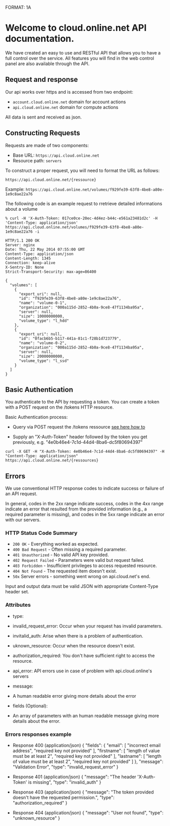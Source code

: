 FORMAT: 1A

# Welcome to cloud.online.net API documentation.

We have created an easy to use and RESTful API that allows you to have a full control over the service. All features you will find in the web control panel are also available through the API.

## Request and response

Our api works over https and is accessed from two endpoint:

- `account.cloud.online.net` domain for account actions
- `api.cloud.online.net` domain for compute actions

All data is sent and received as json.

## Constructing Requests

Requests are made of two components:

- Base URL: `https://api.cloud.online.net`
- Resource path: `servers`

To construct a proper request, you will need to format the URL as follows:

`https://api.cloud.online.net/{ressource}`

Example: `https://api.cloud.online.net/volumes/f929fe39-63f8-4be8-a80e-1e9c8ae22a76`

The following code is an example request to rretrieve detailed informations about a volume

```
% curl -H 'X-Auth-Token: 017ce0ce-20ec-4d4ez-b44c-e561a23481d2c' -H 'Content-Type: application/json' https://api.cloud.online.net/volumes/f929fe39-63f8-4be8-a80e-1e9c8ae22a76 -i

HTTP/1.1 200 OK
Server: nginx
Date: Thu, 22 May 2014 07:55:00 GMT
Content-Type: application/json
Content-Length: 1345
Connection: keep-alive
X-Sentry-ID: None
Strict-Transport-Security: max-age=86400

{
  "volumes": [
    {
      "export_uri": null,
      "id": "f929fe39-63f8-4be8-a80e-1e9c8ae22a76",
      "name": "volume-0-1",
      "organization": "000a115d-2852-4b0a-9ce8-47f1134ba95a",
      "server": null,
      "size": 10000000000,
      "volume_type": "l_hdd"
    },
    {
      "export_uri": null,
      "id": "0facb6b5-b117-441a-81c1-f28b1d723779",
      "name": "volume-0-2",
      "organization": "000a115d-2852-4b0a-9ce8-47f1134ba95a",
      "server": null,
      "size": 20000000000,
      "volume_type": "l_ssd"
    }
  ]
}
```

## Basic Authentication

You authenticate to the API by requesting a token. You can create a token with a POST request on the /tokens HTTP resource.

Basic Authentication process:

- Query via POST request the /tokens ressource [see here how to](/#page:tokens,header:tokens-tokens-collection-post)

- Supply an "X-Auth-Token" header followed by the token you get previously, e.g. "4e0b46e4-7c1d-44d4-8ba6-dc5f80694397"

```
curl -X GET -H "X-Auth-Token: 4e0b46e4-7c1d-44d4-8ba6-dc5f80694397" -H "Content-Type: application/json" https://api.cloud.online.net/{ressources}
```

## Errors

We use conventional HTTP response codes to indicate success or failure of an API request.

In general, codes in the 2xx range indicate success, codes in the 4xx range indicate an error that resulted from the provided information (e.g., a required parameter is missing), and codes in the 5xx range indicate an error with our servers.

### HTTP Status Code Summary

- `200 OK` - Everything worked as expected.
- `400 Bad Request` - Often missing a required parameter.
- `401 Unauthorized` - No valid API key provided.
- `402 Request Failed` - Parameters were valid but request failed.
- `403 Forbidden` - Insufficient privileges to access requested resource.
- `404 Not Found` - The requested item doesn't exist.
- `50x` Server errors - something went wrong on api.cloud.net's end.

Input and output data must be valid JSON with appropriate Content-Type header set.

### Attributes

- type:
 
 - invalid_request_error: Occur when your request has invalid parameters.
 - invitalid_auth: Arise when there is a problem of authentication.
 - uknown_resource: Occur when the resource doesn't exist.
 - authorization_required: You don't have sufficient right to access the resource.
 - api_error: API errors use in case of problem with api.cloud.online's servers

- message:
 
 - A human readable error giving more details about the error

- fields (Optional):

 - An array of parameters with an human readable message giving more details about the error.

### Errors responses example 

+ Response 400 (application/json)
        {
            "fields": {
                "email": [
                    "incorrect email address",
                    "required key not provided"
                ],
                "firstname": [
                    "length of value must be at least 2",
                    "required key not provided"
                ],
                "lastname": [
                    "length of value must be at least 2",
                    "required key not provided"
                ]
            },
            "message": "Validation Error",
            "type": "invalid_request_error"
        }

+ Response 401 (application/json)
        {
            "message": "The header 'X-Auth-Token' is missing",
            "type": "invalid_auth"
        }

+ Response 403 (application/json)
        {
          "message": "The token provided doesn't have the requested permission.",
          "type": "authorization_required"
        }

+ Response 404 (application/json)
        {
            "message": "User not found",
            "type": "unknown_resource"
        }


